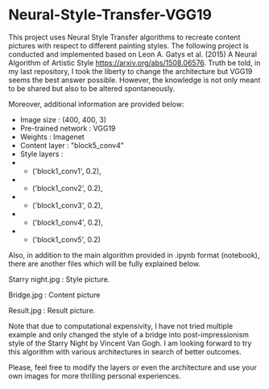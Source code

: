 # Neural-Style-Transfer-VGG19
This project uses Neural Style Transfer algorithms to recreate content pictures with respect to different painting styles.
The following project is conducted and implemented based on Leon A. Gatys et al. (2015) A Neural Algorithm of Artistic Style https://arxiv.org/abs/1508.06576.
Truth be told, in my last repository, I took the liberty to change the architecture but VGG19 seems the best answer possible. However, the knowledge is not only meant to be shared but also to be altered spontaneously.

Moreover, additional information are provided below:

  - Image size : (400, 400, 3)
  - Pre-trained network : VGG19
  - Weights : Imagenet
  - Content layer : "block5_conv4"
  - Style layers :
  -    - ('block1_conv1', 0.2),
  -    - ('block1_conv2', 0.2),
  -    - ('block1_conv3', 0.2),
  -    - ('block1_conv4', 0.2),
  -    - ('block1_conv5', 0.2)
  
Also, in addition to the main algorithm provided in .ipynb format (notebook), there are another files which will be fully explained below.

Starry night.jpg : Style picture.

Bridge.jpg : Content picture

Result.jpg : Result picture.

Note that due to computational expensivity, I have not tried multiple example and only changed the style of a bridge into post-impressionism style of the Starry Night by Vincent Van Gogh.
I am looking forward to try this algorithm with various architectures in search of better outcomes.

Please, feel free to modify the layers or  even the architecture and use your own images for more thrilling personal experiences.


